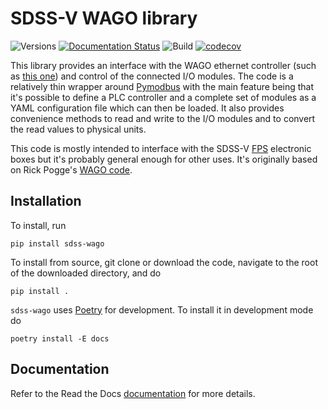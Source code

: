 # SDSS-V WAGO library

![Versions](https://img.shields.io/badge/python->3.7-blue)
[![Documentation Status](https://readthedocs.org/projects/sdss-wago/badge/?version=latest)](https://sdss-wago.readthedocs.io/en/latest/?badge=latest)
![Build](https://github.com/sdss/WAGO/workflows/Build/badge.svg)
[![codecov](https://codecov.io/gh/sdss/wago/branch/master/graph/badge.svg)](https://codecov.io/gh/sdss/wago)

This library provides an interface with the WAGO ethernet controller (such as [this one](https://www.wago.com/us/controllers-bus-couplers-i-o/controller-modbus-tcp/p/750-862)) and control of the connected I/O modules. The code is a relatively thin wrapper around [Pymodbus](http://riptideio.github.io/pymodbus/) with the main feature being that it's possible to define a PLC controller and a complete set of modules as a YAML configuration file which can then be loaded. It also provides convenience methods to read and write to the I/O modules and to convert the read values to physical units.

This code is mostly intended to interface with the SDSS-V [FPS](https://www.sdss.org/future/technology/) electronic boxes but it's probably general enough for other uses. It's originally based on Rick Pogge's [WAGO code](https://github.com/sdss/FPS/tree/master/WAGO).

## Installation

To install, run

```console
pip install sdss-wago
```

To install from source, git clone or download the code, navigate to the root of the downloaded directory, and do

```console
pip install .
```

`sdss-wago` uses [Poetry](https://poetry.eustace.io/) for development. To install it in development mode do

```console
poetry install -E docs
```

## Documentation

Refer to the Read the Docs [documentation](https://sdss-wago.readthedocs.io/en/latest) for more details.
